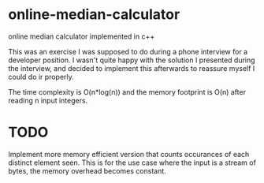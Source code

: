 online-median-calculator
========================

online median calculator implemented in c++


This was an exercise I was supposed to do during a phone interview for a developer position.
I wasn't quite happy with the solution I presented during the interview, and decided to implement this afterwards to reassure myself I could do ir properly.


The time complexity is O(n*log(n)) and the memory footprint is O(n) after reading n input integers.

TODO
====

Implement more memory efficient version that counts occurances of each distinct element seen.
This is for the use case where the input is a stream of bytes, the memory overhead becomes constant.
